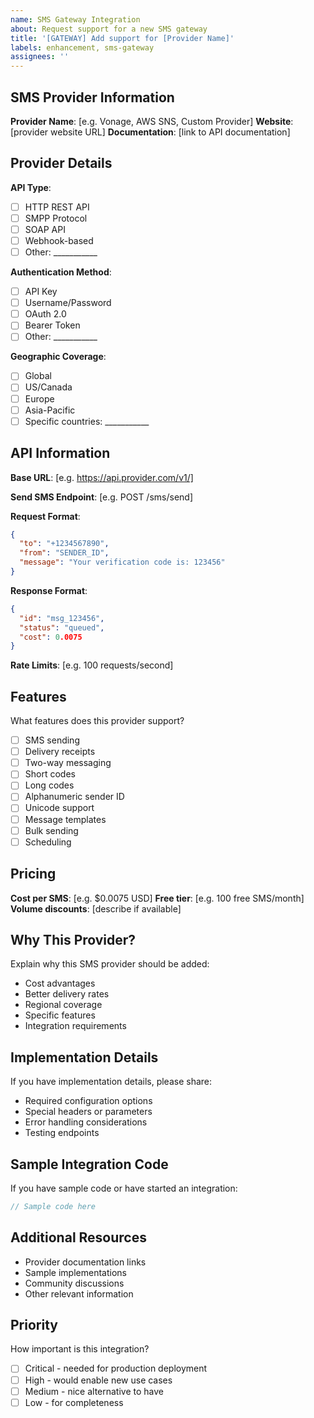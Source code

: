 ```yaml
---
name: SMS Gateway Integration
about: Request support for a new SMS gateway
title: '[GATEWAY] Add support for [Provider Name]'
labels: enhancement, sms-gateway
assignees: ''
---
```


## SMS Provider Information

**Provider Name**: [e.g. Vonage, AWS SNS, Custom Provider]
**Website**: [provider website URL]
**Documentation**: [link to API documentation]

## Provider Details

**API Type**:
- [ ] HTTP REST API
- [ ] SMPP Protocol
- [ ] SOAP API
- [ ] Webhook-based
- [ ] Other: ___________

**Authentication Method**:
- [ ] API Key
- [ ] Username/Password
- [ ] OAuth 2.0
- [ ] Bearer Token
- [ ] Other: ___________

**Geographic Coverage**:
- [ ] Global
- [ ] US/Canada
- [ ] Europe
- [ ] Asia-Pacific
- [ ] Specific countries: ___________

## API Information

**Base URL**: [e.g. https://api.provider.com/v1/]

**Send SMS Endpoint**: [e.g. POST /sms/send]

**Request Format**:
```json
{
  "to": "+1234567890",
  "from": "SENDER_ID",
  "message": "Your verification code is: 123456"
}
```

**Response Format**:
```json
{
  "id": "msg_123456",
  "status": "queued",
  "cost": 0.0075
}
```

**Rate Limits**: [e.g. 100 requests/second]

## Features

What features does this provider support?

- [ ] SMS sending
- [ ] Delivery receipts
- [ ] Two-way messaging
- [ ] Short codes
- [ ] Long codes
- [ ] Alphanumeric sender ID
- [ ] Unicode support
- [ ] Message templates
- [ ] Bulk sending
- [ ] Scheduling

## Pricing

**Cost per SMS**: [e.g. $0.0075 USD]
**Free tier**: [e.g. 100 free SMS/month]
**Volume discounts**: [describe if available]

## Why This Provider?

Explain why this SMS provider should be added:

- Cost advantages
- Better delivery rates
- Regional coverage
- Specific features
- Integration requirements

## Implementation Details

If you have implementation details, please share:

- Required configuration options
- Special headers or parameters
- Error handling considerations
- Testing endpoints

## Sample Integration Code

If you have sample code or have started an integration:

```php
// Sample code here
```

## Additional Resources

- Provider documentation links
- Sample implementations
- Community discussions
- Other relevant information

## Priority

How important is this integration?

- [ ] Critical - needed for production deployment
- [ ] High - would enable new use cases
- [ ] Medium - nice alternative to have
- [ ] Low - for completeness
